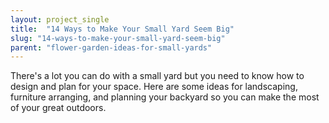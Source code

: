 ```yaml
---
layout: project_single
title:  "14 Ways to Make Your Small Yard Seem Big"
slug: "14-ways-to-make-your-small-yard-seem-big"
parent: "flower-garden-ideas-for-small-yards"
---
```

There's a lot you can do with a small yard but you need to know how to design and plan for your space. Here are some ideas for landscaping, furniture arranging, and planning your backyard so you can make the most of your great outdoors.